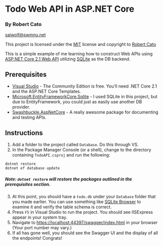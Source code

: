 ﻿# Todo Web API in ASP.NET Core

### By Robert Cato 
[saiwolf@swmnu.net](mailto:saiwolf@swmnu.net)

This project is licensed under the [MIT](https://opensource.org/licenses/MIT) license and copyright to [Robert Cato](mailto:saiwolf@swmnu.net)

This is a simple example of me learning how to construct Web APIs using [ASP.NET Core 2.1 Web API](https://docs.microsoft.com/en-us/aspnet/core/web-api/?view=aspnetcore-2.1) utilizing [SQLite](https://www.sqlite.org/index.html) as the DB backend.

## Prerequisites
* [Visual Studio](https://visualstudio.microsoft.com/downloads/) - The Community Edition is free. You'll need .NET Core 2.1 and the ASP.NET Core Templates.
* [Microsoft.EntityFrameworkCore.Sqlite](https://www.nuget.org/packages/Microsoft.EntityFrameworkCore.Sqlite/2.1.4) - I used SQLite in this project, but due to EntityFramework, you could just as easily use another DB provider.
* [Swashbuckle.AspNetCore](https://github.com/domaindrivendev/Swashbuckle.AspNetCore) - A really awesome package for documenting and testing APIs.

## Instructions
1. Add a folder to the project called `Database`. Do this through VS.
2. In the Package Manager Console (or a shell), change to the directory containing `TodoAPI.csproj` and run the following:
```
dotnet restore
dotnet ef database update
```
##### Note: `dotnet restore` will restore the packages outlined in the prerequisites section.
3. At this point, you should have a `todo.db` under your `Database` folder that you made earlier. You can use something like [SQLite Browser](http://sqlitebrowser.org/) to examine it and verify the table schema is correct.
4. Press `F5` in Visual Studio to run the project. You should see IISExpress appear in your system tray.
5. Navigate to [https://localhost:44397/swagger/index.html](https://localhost:44397/swagger/index.html) in your browser (Your port number may vary.)
6. If all has gone well, you should see the Swagger UI and the display of all the endpoints! Congrats!